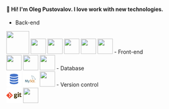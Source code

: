 #### 👋 Hi! I'm Oleg Pustovalov. I love work with new technologies.

- Back-end <br>
<img width="60" height="60" src="https://banner2.cleanpng.com/20180506/ile/kisspng-python-programming-language-computer-programming-5aefaba25ef4a4.302516281525656482389.jpg"/>
<img width="40" height="40" src="https://encrypted-tbn0.gstatic.com/images?q=tbn:ANd9GcQvV89itTjKIoztoMSACBd2Ky1vPErwZCN0oyTArdxKjfY_nXW2PboiViP4eCuoW8swuzI&usqp=CAU"/> <img width="40" height="40" src="https://encrypted-tbn0.gstatic.com/images?q=tbn:ANd9GcTZGirVfkduqiAfJAnCHBw78A3HYIv7pdMmIw&usqp=CAU"/> <img width="40" height="40" src="https://encrypted-tbn0.gstatic.com/images?q=tbn:ANd9GcQdHmHeJ79ENv7s_je6wOfVfGK3DsQk4ef8W41_c5hwZ8Ou3vo9Zz_wmFGvYP9XNd1MpA0&usqp=CAU"/> <img width="40" height="40" src="https://pbs.twimg.com/profile_images/3534818042/cb2fc8174648f5862d73efc33109e8ea_400x400.png"/> <img width="40" height="40" src="https://encrypted-tbn0.gstatic.com/images?q=tbn:ANd9GcRkoSiXALVlUCkVbUS3VIJPrHufnHETi73wEKiVhuEgdoCPlDaccJazHO8E1PDm7otxQmE&usqp=CAU"/> 
- Front-end <br>
<img width="40" height="40" src="https://encrypted-tbn0.gstatic.com/images?q=tbn:ANd9GcTh7HwVz9h18DrB8OeLJ1oUyWw6JPIBqfxDUEiFi_804PEIQxzvfuW5p0eQ3inRMifes4s&usqp=CAU"/> <img width="40" height="40" src="https://camo.githubusercontent.com/b9714180de7437a8f4da9f998b998101ce0d73cef3df55b0c0400cecc219e348/68747470733a2f2f63646e2e776f726c64766563746f726c6f676f2e636f6d2f6c6f676f732f6373732d332e737667"/> <img width="40" height="40" src="https://encrypted-tbn0.gstatic.com/images?q=tbn:ANd9GcSKFc-j4yKb-Ask4w84T9OhZRJvBe1LiSiMe-0m22Gx0In9Kfru6NrkQ9t2Ya-_IaI_5qg&usqp=CAU"/>
- Database <br>
<img width="40" height="40" src="https://raw.githubusercontent.com/github/explore/80688e429a7d4ef2fca1e82350fe8e3517d3494d/topics/sql/sql.png"/> <img width="40" height="40" src="https://raw.githubusercontent.com/github/explore/80688e429a7d4ef2fca1e82350fe8e3517d3494d/topics/mysql/mysql.png"/> <img width="40" height="40" src="https://encrypted-tbn0.gstatic.com/images?q=tbn:ANd9GcTmdp4WJDVZKqIb8_DX4S0P6x5fqKJdaDgsBS4HgGWUUGzzQxZ_h6vrhw9jWPLfXrl3R7I&usqp=CAU"/>
- Version control <br>
<img width="40" height="40" src="https://raw.githubusercontent.com/github/explore/80688e429a7d4ef2fca1e82350fe8e3517d3494d/topics/git/git.png"/> <img width="40" height="40" src="https://play-lh.googleusercontent.com/PCpXdqvUWfCW1mXhH1Y_98yBpgsWxuTSTofy3NGMo9yBTATDyzVkqU580bfSln50bFU"/>

